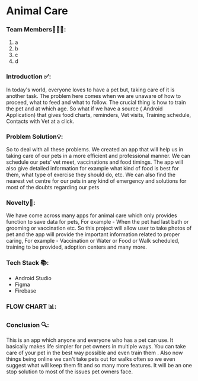 # Animal Care
### Team Members👨🏻‍💻:
1. a
2. b
3. c
4. d

### Introduction ✅:
<p>
  In today's world, everyone loves to have a pet but, taking care of it is another task. The problem here comes when we are unaware of how to proceed, what to feed and what to follow. The crucial  thing is how to train the pet and at which age. So what if we have a source ( Android Application) that gives food charts, reminders, Vet visits, Training schedule, Contacts with Vet at a click.
 
</p>

### Problem Solution💡:
<p>
  So to deal with all these problems. We created an app that will help us in taking care of our pets in a more efficient and professional manner. We can schedule our pets’ vet meet, vaccinations and food timings. The app will also give detailed information for example what kind of food is best for them, what type of exercise they should do, etc. We can also find the nearest vet centre for our pets in any kind of emergency and solutions for most of the doubts regarding our pets
</p>

### Novelty📕:
<p>
  We have come across many apps for animal care which only provides function to save data for pets, For example - When the pet had last bath or grooming or vaccination etc. So this project will allow user to take photos of pet and the app will provide the important information related to proper caring, For example - Vaccination or Water or Food or Walk scheduled, training to be provided, adoption centers and many more.
</p>

### Tech Stack 📚:
- Android Studio
- Figma
- Firebase

### FLOW CHART 📊:

### Conclusion 🔍:
<p>
  This is an app which anyone and everyone who has a pet can use. It basically makes life simpler for pet owners in multiple ways. You can take care of your pet in the best way possible and even train them . Also now things being online we can't take pets out for walks often so we even suggest what will keep them fit and so many more features. It will be an one stop solution to most of the issues pet owners face.
</p>
